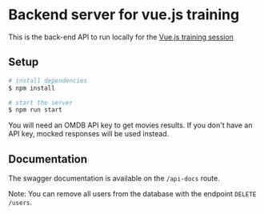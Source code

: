 # Backend server for vue.js training

This is the back-end API to run locally for the [Vue.js training session](https://github.com/moshifr/vuejs-training)

## Setup

``` bash
# install dependencies
$ npm install

# start the server
$ npm run start
```

You will need an OMDB API key to get movies results. If you don't have an API key, mocked responses will be used instead.

## Documentation

The swagger documentation is available on the `/api-docs` route.

Note: You can remove all users from the database with the endpoint `DELETE /users`.

